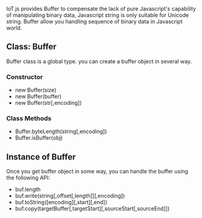 IoT.js provides Buffer to compensate the lack of pure Javascript's capability of manipulating binary data, Javascript string is only suitable for Unicode string. Buffer allow you handling sequence of binary data in Javascript world.

## Class: Buffer
Buffer class is a global type. you can create a buffer object in several way.
### Constructor
* new Buffer(size)
* new Buffer(buffer)
* new Buffer(str[,encoding])
### Class Methods
* Buffer.byteLength(string[,encoding])
* Buffer.isBuffer(obj)

## Instance of Buffer
Once you get buffer object in some way, you can handle the buffer using the following API:
* buf.length
* buf.write(string[,offset[,length]][,encoding])
* buf.toString([encoding][,start][,end])
* buf.copy(targetBuffer[,targetStart][,sourceStart[,sourceEnd]]) 